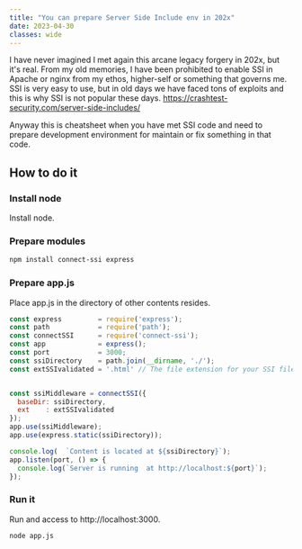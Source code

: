 ```yaml
---
title: "You can prepare Server Side Include env in 202x"
date: 2023-04-30
classes: wide
---
```



I have never imagined I met again this arcane legacy forgery in 202x, but it's real. From my old memories, I have been prohibited to enable SSI in Apache or nginx from my ethos, higher-self or something that governs me. SSI is very easy to use, but in old days we have faced tons of exploits and this is why SSI is not popular these days.
<https://crashtest-security.com/server-side-includes/>

Anyway this is cheatsheet when you have met SSI code and need to prepare development environment for maintain or fix something in that code.


## How to do it

### Install node

Install node.

### Prepare modules

```bash
npm install connect-ssi express
```

### Prepare app.js

Place app.js in the directory of other contents resides.

```javascript
const express         = require('express');
const path            = require('path');
const connectSSI      = require('connect-ssi');
const app             = express();
const port            = 3000;
const ssiDirectory    = path.join(__dirname, './'); 
const extSSIvalidated = '.html' // The file extension for your SSI files


const ssiMiddleware = connectSSI({
  baseDir: ssiDirectory,
  ext    : extSSIvalidated
});
app.use(ssiMiddleware);
app.use(express.static(ssiDirectory));

console.log(  `Content is located at ${ssiDirectory}`);
app.listen(port, () => {
  console.log(`Server is running  at http://localhost:${port}`);
});
```

### Run it

Run and access to http://localhost:3000.

```bash
node app.js
```